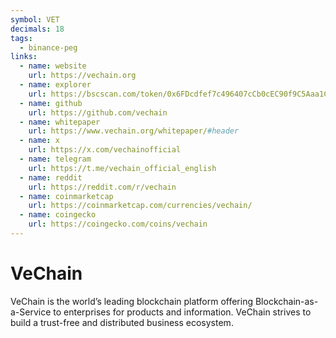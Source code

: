 ```yaml
---
symbol: VET
decimals: 18
tags:
  - binance-peg
links:
  - name: website
    url: https://vechain.org
  - name: explorer
    url: https://bscscan.com/token/0x6FDcdfef7c496407cCb0cEC90f9C5Aaa1Cc8D888
  - name: github
    url: https://github.com/vechain
  - name: whitepaper
    url: https://www.vechain.org/whitepaper/#header
  - name: x
    url: https://x.com/vechainofficial
  - name: telegram
    url: https://t.me/vechain_official_english
  - name: reddit
    url: https://reddit.com/r/vechain
  - name: coinmarketcap
    url: https://coinmarketcap.com/currencies/vechain/
  - name: coingecko
    url: https://coingecko.com/coins/vechain
---
```


# VeChain

VeChain is the world’s leading blockchain platform offering Blockchain-as-a-Service to enterprises for products and information. VeChain strives to build a trust-free and distributed business ecosystem.
